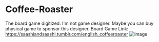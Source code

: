 # Coffee-Roaster
The board game digitized.
I'm not game designer. Maybe you can buy physical game to sponsor this designer.
Board Game Link: https://saashiandsaashi.tumblr.com/english_coffeeroaster
![image](https://user-images.githubusercontent.com/5611186/139861095-77e80809-9ca0-4251-bd44-b67cfb33f828.png)

